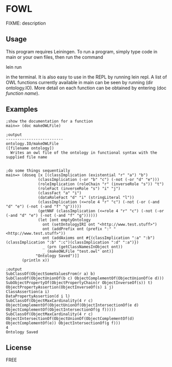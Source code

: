 # FOWL
FIXME: description

## Usage
This program requires Leiningen. To run a program, simply type code in main or your own files, then run the command


lein run

in the terminal. It is also easy to use in the REPL by running lein repl. A list of OWL functions currently available in main can be seen by running (dir ontology.IO). More detail on each function can be obtained by entering (doc _function name_).

## Examples
```
;show the documentation for a function
main=> (doc makeOWLFile)

;output
-------------------------
ontology.IO/makeOWLFile
([filename ontology])
  Writes an owl file of the ontology in functional syntax with the supplied file name
  

;do some things sequentially
main=> (doseq [x [(classImplication (existential "r" "a") "b")
	          (classImplication (-or "b" "c") (-not (-or "d" "e")))
	          (roleImplication (roleChain "r" (inverseRole "s")) "t")
	          (roleFact (inverseRole "s") "i" "j")
	          (classFact "a" "i")
	          (dataRoleFact "d" "i" (stringLiteral "l"))
	          (classImplication (<=role 4 "r" "c") (-not (-or (-and "d" "e") (-not (-and "f" "g")))))
	          (getNNF (classImplication (<=role 4 "r" "c") (-not (-or (-and "d" "e") (-not (-and "f" "g"))))))
	          (let [ont emptyOntology
		        ont (setOntologyIRI ont "<http://www.test.stuff>")
		        ont (addPrefix ont (prefix ":" "<http://www.test.stuff>"))
		        ont (addAxioms ont #{(classImplication ":a" ":b")(classImplication ":b" ":c")(classImplication ":d" ":a")})
		        _ (prn (getClassNamesInObject ont))
		        _ (makeOWLFile "test.owl" ont)]
	         "Ontology Saved")]]
       (println x))

;output
SubClassOf(ObjectSomeValuesFrom(r a) b)
SubClassOf(ObjectUnionOf(b c) ObjectComplementOf(ObjectUnionOf(e d)))
SubObjectPropertyOf(ObjectPropertyChain(r ObjectInverseOf(s)) t)
ObjectPropertyAssertion(ObjectInverseOf(s) i j)
ClassAssertion(a i)
DataPropertyAssertion(d i l)
SubClassOf(ObjectMaxCardinality(4 r c) ObjectComplementOf(ObjectUnionOf(ObjectIntersectionOf(e d) ObjectComplementOf(ObjectIntersectionOf(g f)))))
SubClassOf(ObjectMaxCardinality(4 r c) ObjectIntersectionOf(ObjectUnionOf(ObjectComplementOf(d) ObjectComplementOf(e)) ObjectIntersectionOf(g f)))
4
Ontology Saved
```

## License
FREE
